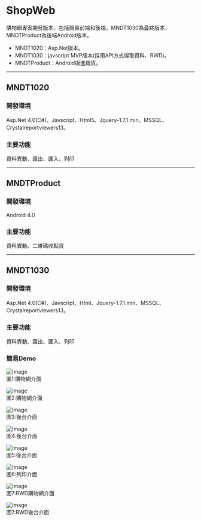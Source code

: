 # ShopWeb
購物網專案開發版本，包括簡易前端和後端，MNDT1030為最終版本，MNDTProduct為後端Android版本。
* MNDT1020：Asp.Net版本。
* MNDT1030：javscript MVP版本(採用API方式得取資料、RWD)。
* MNDTProduct：Android版進銷貨。
- - -
## MNDT1020
### 開發環境
Asp.Net 4.0(C#)、Javscript、Html5、Jquery-1.7.1.min、MSSQL、Crystalreportviewers13。

### 主要功能
資料異動、匯出、匯入、列印
- - -
## MNDTProduct
### 開發環境
Android 4.0

### 主要功能
資料異動、二維碼收點貨
- - -
## MNDT1030
### 開發環境
Asp.Net 4.0(C#)、Javscript、Html、Jquery-1.7.1.min、MSSQL、Crystalreportviewers13。

### 主要功能
資料異動、匯出、匯入、列印

### 簡易Demo
![image](https://github.com/kevin840307/ShopWeb/blob/master/Demo/1.png)<br>
圖1:購物網介面<br>

![image](https://github.com/kevin840307/ShopWeb/blob/master/Demo/2.png)<br>
圖2:購物網介面<br>

![image](https://github.com/kevin840307/ShopWeb/blob/master/Demo/3.png)<br>
圖3:後台介面<br>

![image](https://github.com/kevin840307/ShopWeb/blob/master/Demo/4.png)<br>
圖4:後台介面<br>

![image](https://github.com/kevin840307/ShopWeb/blob/master/Demo/5.png)<br>
圖5:後台介面<br>

![image](https://github.com/kevin840307/ShopWeb/blob/master/Demo/6.png)<br>
圖6:列印介面<br>

![image](https://github.com/kevin840307/ShopWeb/blob/master/Demo/RWD1.png)<br>
圖7:RWD購物網介面<br>

![image](https://github.com/kevin840307/ShopWeb/blob/master/Demo/RWD2.png)<br>
圖7:RWD後台介面<br>

